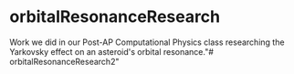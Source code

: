 # orbitalResonanceResearch

Work we did in our Post-AP Computational Physics class researching the Yarkovsky effect on an asteroid's orbital resonance."# orbitalResonanceResearch2" 
